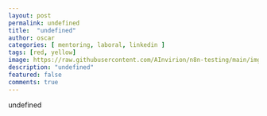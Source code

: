 ```yaml
---
layout: post
permalink: undefined
title:  "undefined"
author: oscar
categories: [ mentoring, laboral, linkedin ]
tags: [red, yellow]
image: https://raw.githubusercontent.com/AInvirion/n8n-testing/main/imgs/20250330000949.png
description: "undefined"
featured: false
comments: true
---
```

undefined